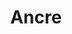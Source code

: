 ---
layout: term
title: 'Ancre'
name: ancre
description: "se dit d'un portail sur lequel on va s'appuyer pour créer plusieurs fields (en général pour couvrir de grandes zones ou longues distances). On le choisit de préférence difficilement accessible et hors zone d'influence bleue, ou par facilité d'accès pour un vert (portail à domicile ou au travail d'un joueur)."
---